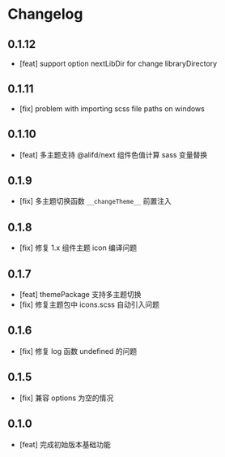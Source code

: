 # Changelog

## 0.1.12

- [feat] support option nextLibDir for change libraryDirectory

## 0.1.11

- [fix] problem with importing scss file paths on windows

## 0.1.10

- [feat] 多主题支持 @alifd/next 组件色值计算 sass 变量替换

## 0.1.9

- [fix] 多主题切换函数 `__changeTheme__` 前置注入

## 0.1.8

- [fix] 修复 1.x 组件主题 icon 编译问题

## 0.1.7

- [feat] themePackage 支持多主题切换
- [fix] 修复主题包中 icons.scss 自动引入问题

## 0.1.6

- [fix] 修复 log 函数 undefined 的问题

## 0.1.5

- [fix] 兼容 options 为空的情况

## 0.1.0

- [feat] 完成初始版本基础功能